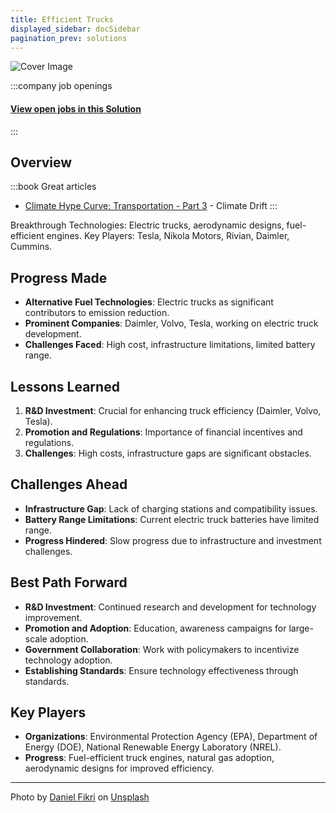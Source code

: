 ```yaml
---
title: Efficient Trucks
displayed_sidebar: docSidebar
pagination_prev: solutions
---
```


![Cover Image](../static/img/fuel-efficient-trucks.jpg)


:::company job openings
  #### [View open jobs in this Solution](https://climatebase.org/jobs?l=&q=&drawdown_solutions=Efficient+Trucks)
:::

## Overview
:::book Great articles
- [Climate Hype Curve: Transportation - Part 3](https://climatedrift.substack.com/p/climate-hype-curve-transportation-0ff) - Climate Drift
:::



Breakthrough Technologies: Electric trucks, aerodynamic designs, fuel-efficient engines.
Key Players: Tesla, Nikola Motors, Rivian, Daimler, Cummins.

## Progress Made

- **Alternative Fuel Technologies**: Electric trucks as significant contributors to emission reduction.
- **Prominent Companies**: Daimler, Volvo, Tesla, working on electric truck development.
- **Challenges Faced**: High cost, infrastructure limitations, limited battery range.

## Lessons Learned

1. **R&D Investment**: Crucial for enhancing truck efficiency (Daimler, Volvo, Tesla).
2. **Promotion and Regulations**: Importance of financial incentives and regulations.
3. **Challenges**: High costs, infrastructure gaps are significant obstacles.

## Challenges Ahead

- **Infrastructure Gap**: Lack of charging stations and compatibility issues.
- **Battery Range Limitations**: Current electric truck batteries have limited range.
- **Progress Hindered**: Slow progress due to infrastructure and investment challenges.

## Best Path Forward

- **R&D Investment**: Continued research and development for technology improvement.
- **Promotion and Adoption**: Education, awareness campaigns for large-scale adoption.
- **Government Collaboration**: Work with policymakers to incentivize technology adoption.
- **Establishing Standards**: Ensure technology effectiveness through standards.

## Key Players

- **Organizations**: Environmental Protection Agency (EPA), Department of Energy (DOE), National Renewable Energy Laboratory (NREL).
- **Progress**: Fuel-efficient truck engines, natural gas adoption, aerodynamic designs for improved efficiency.

---

Photo by <a href="https://unsplash.com/@daniel_fikri_?utm_source=unsplash&utm_medium=referral&utm_content=creditCopyText">Daniel Fikri</a> on <a href="https://unsplash.com/photos/4DdUAl4eORE?utm_source=unsplash&utm_medium=referral&utm_content=creditCopyText">Unsplash</a>
  
